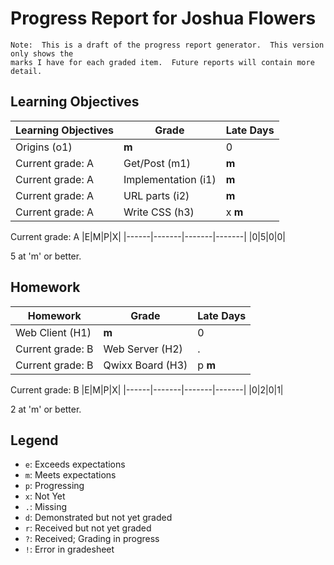 # Progress Report for Joshua Flowers
    Note:  This is a draft of the progress report generator.  This version only shows the
    marks I have for each graded item.  Future reports will contain more detail.
## Learning Objectives
|Learning Objectives|Grade|Late Days|
|------|-------|-------|
|Origins (o1)|**m**|0|
Current grade:  A|Get/Post (m1)|**m**|0|
Current grade:  A|Implementation (i1)|**m**|0|
Current grade:  A|URL parts (i2)|**m**|0|
Current grade:  A|Write CSS (h3)|x **m**|0|
Current grade:  A
|E|M|P|X|
|------|-------|-------|-------|
|0|5|0|0|

5 at 'm' or better.
## Homework
|Homework|Grade|Late Days|
|------|-------|-------|
|Web Client (H1)|**m**|0|
Current grade:  B|Web Server (H2)|.|0|
Current grade:  B|Qwixx Board (H3)|p **m**|0|
Current grade:  B
|E|M|P|X|
|------|-------|-------|-------|
|0|2|0|1|

2 at 'm' or better.

## Legend 
* `e`: Exceeds expectations
* `m`: Meets expectations
* `p`: Progressing
* `x`: Not Yet
* `.`: Missing
* `d`: Demonstrated but not yet graded
* `r`: Received but not yet graded
* `?`: Received; Grading in progress
* `!`: Error in gradesheet
